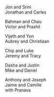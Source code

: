 Jon and Srini  
Jonathan and Carles  

Bahman and Chau  
Victor and Prashil  

Vijeth and Yun  
Aubrey and Christiaan  

Chip and Luke  
Jeremy and Tracy  

Dasha and Justin  
Mike and Daniel  

Anthony and Joseph  
Jaime and Camille  
 with Pranava  
  
